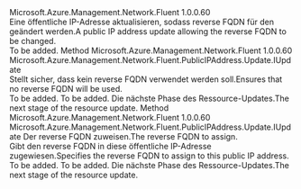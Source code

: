 <Type Name="IWithReverseFQDN" FullName="Microsoft.Azure.Management.Network.Fluent.PublicIPAddress.Update.IWithReverseFQDN">
  <TypeSignature Language="C#" Value="public interface IWithReverseFQDN" />
  <TypeSignature Language="ILAsm" Value=".class public interface auto ansi abstract IWithReverseFQDN" />
  <TypeSignature Language="DocId" Value="T:Microsoft.Azure.Management.Network.Fluent.PublicIPAddress.Update.IWithReverseFQDN" />
  <TypeSignature Language="VB.NET" Value="Public Interface IWithReverseFQDN" />
  <TypeSignature Language="F#" Value="type IWithReverseFQDN = interface" />
  <AssemblyInfo>
    <AssemblyName>Microsoft.Azure.Management.Network.Fluent</AssemblyName>
    <AssemblyVersion>1.0.0.60</AssemblyVersion>
  </AssemblyInfo>
  <Interfaces />
  <Docs>
    <summary>
            <span data-ttu-id="816b2-101">Eine öffentliche IP-Adresse aktualisieren, sodass reverse FQDN für den geändert werden.</span><span class="sxs-lookup"><span data-stu-id="816b2-101">A public IP address update allowing the reverse FQDN to be changed.</span></span>
            </summary>
    <remarks>To be added.</remarks>
  </Docs>
  <Members>
    <Member MemberName="WithoutReverseFqdn">
      <MemberSignature Language="C#" Value="public Microsoft.Azure.Management.Network.Fluent.PublicIPAddress.Update.IUpdate WithoutReverseFqdn ();" />
      <MemberSignature Language="ILAsm" Value=".method public hidebysig newslot virtual instance class Microsoft.Azure.Management.Network.Fluent.PublicIPAddress.Update.IUpdate WithoutReverseFqdn() cil managed" />
      <MemberSignature Language="DocId" Value="M:Microsoft.Azure.Management.Network.Fluent.PublicIPAddress.Update.IWithReverseFQDN.WithoutReverseFqdn" />
      <MemberSignature Language="VB.NET" Value="Public Function WithoutReverseFqdn () As IUpdate" />
      <MemberSignature Language="F#" Value="abstract member WithoutReverseFqdn : unit -&gt; Microsoft.Azure.Management.Network.Fluent.PublicIPAddress.Update.IUpdate" Usage="iWithReverseFQDN.WithoutReverseFqdn " />
      <MemberType>Method</MemberType>
      <AssemblyInfo>
        <AssemblyName>Microsoft.Azure.Management.Network.Fluent</AssemblyName>
        <AssemblyVersion>1.0.0.60</AssemblyVersion>
      </AssemblyInfo>
      <ReturnValue>
        <ReturnType>Microsoft.Azure.Management.Network.Fluent.PublicIPAddress.Update.IUpdate</ReturnType>
      </ReturnValue>
      <Parameters />
      <Docs>
        <summary>
            <span data-ttu-id="816b2-102">Stellt sicher, dass kein reverse FQDN verwendet werden soll.</span><span class="sxs-lookup"><span data-stu-id="816b2-102">Ensures that no reverse FQDN will be used.</span></span>
            </summary>
        <returns>To be added.</returns>
        <remarks>To be added.</remarks>
        <return><span data-ttu-id="816b2-103">Die nächste Phase des Ressource-Updates.</span><span class="sxs-lookup"><span data-stu-id="816b2-103">The next stage of the resource update.</span></span></return>
      </Docs>
    </Member>
    <Member MemberName="WithReverseFqdn">
      <MemberSignature Language="C#" Value="public Microsoft.Azure.Management.Network.Fluent.PublicIPAddress.Update.IUpdate WithReverseFqdn (string reverseFQDN);" />
      <MemberSignature Language="ILAsm" Value=".method public hidebysig newslot virtual instance class Microsoft.Azure.Management.Network.Fluent.PublicIPAddress.Update.IUpdate WithReverseFqdn(string reverseFQDN) cil managed" />
      <MemberSignature Language="DocId" Value="M:Microsoft.Azure.Management.Network.Fluent.PublicIPAddress.Update.IWithReverseFQDN.WithReverseFqdn(System.String)" />
      <MemberSignature Language="VB.NET" Value="Public Function WithReverseFqdn (reverseFQDN As String) As IUpdate" />
      <MemberSignature Language="F#" Value="abstract member WithReverseFqdn : string -&gt; Microsoft.Azure.Management.Network.Fluent.PublicIPAddress.Update.IUpdate" Usage="iWithReverseFQDN.WithReverseFqdn reverseFQDN" />
      <MemberType>Method</MemberType>
      <AssemblyInfo>
        <AssemblyName>Microsoft.Azure.Management.Network.Fluent</AssemblyName>
        <AssemblyVersion>1.0.0.60</AssemblyVersion>
      </AssemblyInfo>
      <ReturnValue>
        <ReturnType>Microsoft.Azure.Management.Network.Fluent.PublicIPAddress.Update.IUpdate</ReturnType>
      </ReturnValue>
      <Parameters>
        <Parameter Name="reverseFQDN" Type="System.String" />
      </Parameters>
      <Docs>
        <param name="reverseFQDN"><span data-ttu-id="816b2-104">Der reverse FQDN zuweisen.</span><span class="sxs-lookup"><span data-stu-id="816b2-104">The reverse FQDN to assign.</span></span></param>
        <summary>
            <span data-ttu-id="816b2-105">Gibt den reverse FQDN in diese öffentliche IP-Adresse zugewiesen.</span><span class="sxs-lookup"><span data-stu-id="816b2-105">Specifies the reverse FQDN to assign to this public IP address.</span></span>
            </summary>
        <returns>To be added.</returns>
        <remarks>To be added.</remarks>
        <return><span data-ttu-id="816b2-106">Die nächste Phase des Ressource-Updates.</span><span class="sxs-lookup"><span data-stu-id="816b2-106">The next stage of the resource update.</span></span></return>
      </Docs>
    </Member>
  </Members>
</Type>